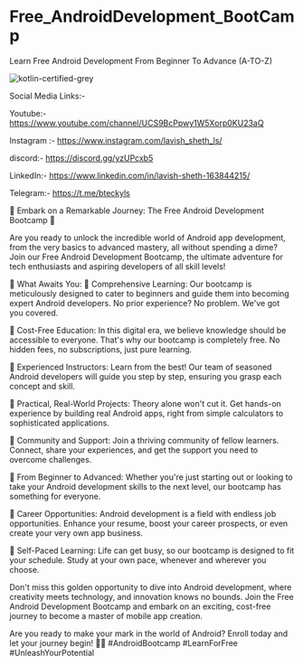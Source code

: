 # Free_AndroidDevelopment_BootCamp
Learn Free Android Development From Beginner To Advance (A-TO-Z) 


![kotlin-certified-grey](https://github.com/lavishsheth/Free_AndroidDevelopment_BootCamp/assets/109017996/b1a2990f-fd98-4742-ad65-4158755a4c5f)



Social Media Links:-

Youtube:- https://www.youtube.com/channel/UCS9BcPpwy1W5Xorp0KU23aQ

Instagram :- https://www.instagram.com/lavish_sheth_ls/

discord:- https://discord.gg/yzUPcxb5

LinkedIn:- https://www.linkedin.com/in/lavish-sheth-163844215/

Telegram:- https://t.me/bteckyls


🚀 Embark on a Remarkable Journey: The Free Android Development Bootcamp 📱

Are you ready to unlock the incredible world of Android app development, from the very basics to advanced mastery, all without spending a dime? Join our Free Android Development Bootcamp, the ultimate adventure for tech enthusiasts and aspiring developers of all skill levels!

🌟 What Awaits You:
🔹 Comprehensive Learning: Our bootcamp is meticulously designed to cater to beginners and guide them into becoming expert Android developers. No prior experience? No problem. We've got you covered.

🔹 Cost-Free Education: In this digital era, we believe knowledge should be accessible to everyone. That's why our bootcamp is completely free. No hidden fees, no subscriptions, just pure learning.

🔹 Experienced Instructors: Learn from the best! Our team of seasoned Android developers will guide you step by step, ensuring you grasp each concept and skill.

🔹 Practical, Real-World Projects: Theory alone won't cut it. Get hands-on experience by building real Android apps, right from simple calculators to sophisticated applications.

🔹 Community and Support: Join a thriving community of fellow learners. Connect, share your experiences, and get the support you need to overcome challenges.

🔹 From Beginner to Advanced: Whether you're just starting out or looking to take your Android development skills to the next level, our bootcamp has something for everyone.

🔹 Career Opportunities: Android development is a field with endless job opportunities. Enhance your resume, boost your career prospects, or even create your very own app business.

🔹 Self-Paced Learning: Life can get busy, so our bootcamp is designed to fit your schedule. Study at your own pace, whenever and wherever you choose.

Don't miss this golden opportunity to dive into Android development, where creativity meets technology, and innovation knows no bounds. Join the Free Android Development Bootcamp and embark on an exciting, cost-free journey to become a master of mobile app creation.

Are you ready to make your mark in the world of Android? Enroll today and let your journey begin! 🚀📱 #AndroidBootcamp #LearnForFree #UnleashYourPotential

